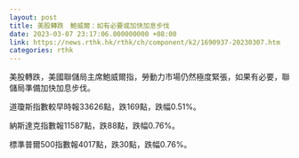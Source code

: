 ```yaml
---
layout: post
title: 美股轉跌　鮑威爾：如有必要或加快加息步伐
date: 2023-03-07 23:17:06.000000000 +08:00
link: https://news.rthk.hk/rthk/ch/component/k2/1690937-20230307.htm
categories: rthk
---
```


美股轉跌，美國聯儲局主席鮑威爾指，勞動力市場仍然極度緊張，如果有必要，聯儲局準備加快加息步伐。

道瓊斯指數較早時報33626點，跌169點，跌幅0.51%。

納斯達克指數報11587點，跌88點，跌幅0.76%。

標準普爾500指數報4017點，跌30點，跌幅0.76%。
